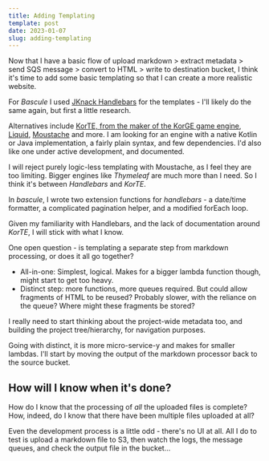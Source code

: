 ```yaml
---
title: Adding Templating
template: post
date: 2023-01-07
slug: adding-templating
---
```

Now that I have a basic flow of upload markdown > extract metadata > send SQS message > convert to HTML > write to destination bucket, I think it's time to add some basic templating so that I can create a more realistic website.

For _Bascule_ I used [JKnack Handlebars](https://github.com/jknack/handlebars.java) for the templates - I'll likely do the same again, but first a little research.

Alternatives include [KorTE, from the maker of the KorGE game engine](https://docs.korge.org/korte/), [Liquid](https://github.com/bkiers/Liqp), [Moustache](https://github.com/cashapp/barber) and more. I am looking for an 
engine with a native Kotlin or Java implementation, a fairly plain syntax, and few dependencies. I'd also like one 
under active development, and documented.

I will reject purely logic-less templating with Moustache, as I feel they are too limiting. Bigger engines like _Thymeleaf_ are much more than I need. So I think it's between _Handlebars_ and _KorTE_. 

In _bascule_, I wrote two extension functions for _handlebars_ - a date/time formatter, a complicated pagination helper, and a modified forEach loop. 

Given my familiarity with Handlebars, and the lack of documentation around _KorTE_, I will stick with what I know.

One open question - is templating a separate step from markdown processing, or does it all go together?

- All-in-one: Simplest, logical. Makes for a bigger lambda function though, might start to get too heavy.
- Distinct step: more functions, more queues required. But could allow fragments of HTML to be reused? Probably 
  slower, with the reliance on the queue? Where might these fragments be stored?

I really need to start thinking about the project-wide metadata too, and building the project tree/hierarchy, for navigation purposes.

Going with distinct, it is more micro-service-y and makes for smaller lambdas. I'll start by moving the output of the markdown processor back to the source bucket.

## How will I know when it's done?

How do I know that the processing of _all_ the uploaded files is complete? How, indeed, do I know that there have been multiple files uploaded at all?

Even the development process is a little odd - there's no UI at all. All I do to test is upload a markdown file to S3, then watch the logs, the message queues, and check the output file in the bucket...